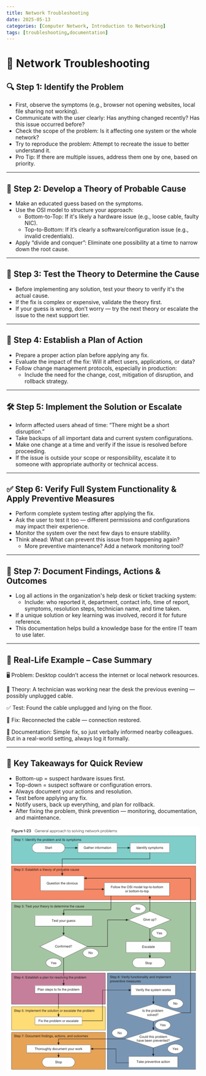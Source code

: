 ```yaml
---
title: Network Troubleshooting
date: 2025-05-13 
categories: [Computer Network, Introduction to Networking]
tags: [troubleshooting,documentation]
---
```


# 🔧 Network Troubleshooting

## 🔍 Step 1: Identify the Problem

- First, observe the symptoms (e.g., browser not opening websites, local file sharing not working).
- Communicate with the user clearly: Has anything changed recently? Has this issue occurred before?
- Check the scope of the problem: Is it affecting one system or the whole network?
- Try to reproduce the problem: Attempt to recreate the issue to better understand it.
- Pro Tip: If there are multiple issues, address them one by one, based on priority.

---

## 🤔 Step 2: Develop a Theory of Probable Cause

- Make an educated guess based on the symptoms.
- Use the OSI model to structure your approach:
    - Bottom-to-Top: If it's likely a hardware issue (e.g., loose cable, faulty NIC).
    - Top-to-Bottom: If it’s clearly a software/configuration issue (e.g., invalid credentials).
- Apply “divide and conquer”: Eliminate one possibility at a time to narrow down the root cause.

---

## 🧪 Step 3: Test the Theory to Determine the Cause

- Before implementing any solution, test your theory to verify it's the actual cause.
- If the fix is complex or expensive, validate the theory first.
- If your guess is wrong, don’t worry — try the next theory or escalate the issue to the next support tier.

---

## 🧠 Step 4: Establish a Plan of Action

- Prepare a proper action plan before applying any fix.
- Evaluate the impact of the fix: Will it affect users, applications, or data?
- Follow change management protocols, especially in production:
    - Include the need for the change, cost, mitigation of disruption, and rollback strategy.

---

## 🛠️ Step 5: Implement the Solution or Escalate

- Inform affected users ahead of time: “There might be a short disruption.”
- Take backups of all important data and current system configurations.
- Make one change at a time and verify if the issue is resolved before proceeding.
- If the issue is outside your scope or responsibility, escalate it to someone with appropriate authority or technical access.

---

## ✅ Step 6: Verify Full System Functionality & Apply Preventive Measures

- Perform complete system testing after applying the fix.
- Ask the user to test it too — different permissions and configurations may impact their experience.
- Monitor the system over the next few days to ensure stability.
- Think ahead: What can prevent this issue from happening again?
    - More preventive maintenance? Add a network monitoring tool?

---

## 📝 Step 7: Document Findings, Actions & Outcomes

- Log all actions in the organization's help desk or ticket tracking system:
    - Include: who reported it, department, contact info, time of report, symptoms, resolution steps, technician name, and time taken.
- If a unique solution or key learning was involved, record it for future reference.
- This documentation helps build a knowledge base for the entire IT team to use later.

---

## 🧪 Real-Life Example – Case Summary

🖥️ Problem: Desktop couldn’t access the internet or local network resources.

🧠 Theory: A technician was working near the desk the previous evening — possibly unplugged cable.

✅ Test: Found the cable unplugged and lying on the floor.

🔌 Fix: Reconnected the cable — connection restored.

📝 Documentation: Simple fix, so just verbally informed nearby colleagues. But in a real-world setting, always log it formally.

---

## 🎯 Key Takeaways for Quick Review

- Bottom-up = suspect hardware issues first.
- Top-down = suspect software or configuration errors.
- Always document your actions and resolution.
- Test before applying any fix.
- Notify users, back up everything, and plan for rollback.
- After fixing the problem, think prevention — monitoring, documentation, and maintenance.

![image.png](assets/images/2025-05-13-Network-TroubleShooting/image.png)